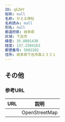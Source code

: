 ```yaml
---
ID: qkZmY
総称: null
名称: かえる神社
名称読み: null
別名: null
都道府県: 岐阜県
区域: 下呂市
緯度: 35.8081438
経度: 137.2504163
郵便番号: 5092202
住所: 岐阜県下呂市森２３３１
---
```


## その他

### 参考URL

| URL | 説明          |
| --- | ------------- |
|     | OpenStreetMap |
